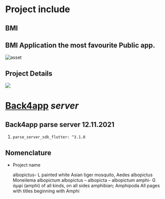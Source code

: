 
 # Project include
 ## BMI
 ## BMI Application the most favourite Public app.
![asset](https://github.com/addiraw/bmi/blob/master/Assets.jpeg?raw=true)
 ## Project Details

  ![](https://d26tpo4cm8sb6k.cloudfront.net/img/bmi-chart.gif)
# [Back4app](www.back4app.com) ***server***
 ## Back4app parse server 12.11.2021
   1. `parse_server_sdk_flutter: ^3.1.0` 
 
<!--  - `hello` -->



## Nomenclature
- Project name

  albopictus-	L	painted white	Asian tiger mosquito, Aedes albopictus Moneilema albopictum	albopictus – albopicta – albopictum
  amphi-	G ἀμφί (amphí)	of all kinds, on all sides	amphibian; Amphipoda	All pages with titles beginning with Amphi
